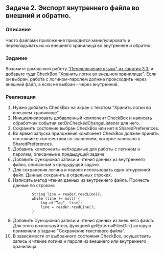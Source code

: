 
## Задача 2. Экспорт внутреннего файла во внешний и обратно.

### Описание

Часто файлами приложения приходится манипулировать и перекладывать их из внешнего хранилища во внутреннее и обратно.

### Задание

Возьмите домашнюю работу ["Переключение языка" из занятия 3.3.](https://github.com/netology-code/and-homeworks/tree/master/3.3.AppResources/3.3.2) и добавьте туда CheckBox "Хранить логин во внешнем хранилище". 
Если он выбран, работа с логином-паролем должна происходить через внешний файл, а если не выбран - через внутренний.


### Реализация

1. Нужно добавить CheckBox на экран с текстом "Хранить логин во внешнем хранилище".
2. Инициализировать добавленный компонент CheckBox и написать обработчик события setOnCheckedChangeListener для него.
3. Сохранить состояние выбран CheckBox или нет в SharedPreferences.
4. Во время запуска приложения компонент CheckBox должен принять состояние в соотвествии со значением, которое записано в SharedPreferences.
5. Добавить компоненты небходимые для работы с логином и паролем, описанные в предыдущей задаче.
6. Добавить функционал записи и чтения данных из внутреннего файла, описанный в предыдущей задаче.
7. Для сохранения логина и пароля использовать один втнуренний файл. Данные сохранить в отдельных строках. 
8. Написать метод чтения данных из внутреннего файла. Прочесть данные по строкам:

```
            String line = reader.readLine();
            while (line != null) {
                Log.d("Tag", line);
                line = reader.readLine();
            }
```
            
9. Добавить функционал записи и чтения данных из внешнего файла. Для этого возпользуйтесь функцией getExternalFilesDir() которую применяли в задаче "Сохранение текстового файла".
10. В зависимости от выбранного состояния CheckBox, осуществить запись и чтение логина и пароля из внешнего или внутреннего хранилища.



